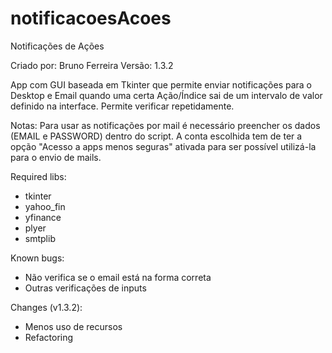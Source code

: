 # notificacoesAcoes

Notificações de Ações

Criado por: Bruno Ferreira
Versão: 1.3.2

App com GUI baseada em Tkinter que permite enviar notificações para o Desktop e Email quando uma certa Ação/Índice sai de um intervalo de valor definido na interface.
Permite verificar repetidamente.

Notas:
Para usar as notificações por mail é necessário preencher os dados (EMAIL e PASSWORD) dentro do script. A conta escolhida tem de ter a opção "Acesso a apps menos seguras" ativada para ser possível utilizá-la para o envio de mails.

Required libs:
- tkinter
- yahoo_fin
- yfinance
- plyer
- smtplib

Known bugs:
- Não verifica se o email está na forma correta
- Outras verificações de inputs

Changes (v1.3.2):
- Menos uso de recursos
- Refactoring
